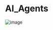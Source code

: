 # AI_Agents

![image](https://github.com/user-attachments/assets/6cc6f3a5-4529-4775-936e-339225690048)


